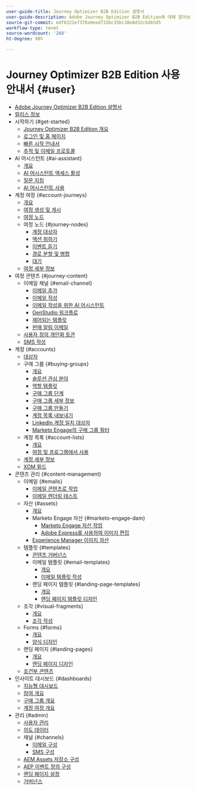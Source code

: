 ```yaml
---
user-guide-title: Journey Optimizer B2B Edition 설명서
user-guide-description: Adobe Journey Optimizer B2B Edition에 대해 알아보고, 기본 제공 생성형 AI와 업계 최고 수준의 자동화를 활용하여 계정 및 구매 그룹 여정을 조율하는 방법을 알아봅니다.
source-git-commit: edf6222e7378a9eed715bc35bc10e8d32cbdb5d5
workflow-type: tm+mt
source-wordcount: '268'
ht-degree: 98%

---
```



# Journey Optimizer B2B Edition 사용 안내서 {#user}

+ [Adobe Journey Optimizer B2B Edition 설명서](guide-overview.md)
+ [릴리스 정보](./release-notes/release-notes.md)
+ 시작하기 {#get-started}
   + [Journey Optimizer B2B Edition 개요](about-journey-optimizer-b2b-edition.md)
   + [로그인 및 홈 페이지](home-page.md)
   + [빠른 시작 안내서](./start/get-started.md)
   + [추적 및 이메일 프로토콜](./start/email-protocols.md)
+ AI 어시스턴트 {#ai-assistant}
   + [개요](./ai-assistant/ai-assistant-overview.md)
   + [AI 어시스턴트 액세스 활성](./ai-assistant/enable-ai-assistant-access.md)
   + [질문 지침](./ai-assistant/question-guidance.md)
   + [AI 어시스턴트 사용](./ai-assistant/use-ai-assistant.md)
+ 계정 여정 {#account-journeys}
   + [개요](./journeys/journey-overview.md)
   + [여정 생성 및 게시](./journeys/create-publish-journey.md)
   + [여정 노드](./journeys/journey-nodes.md)
   + 여정 노드 {#journey-nodes}
      + [계정 대상자](./journeys/account-audience-nodes.md)
      + [액션 취하기](./journeys/action-nodes.md)
      + [이벤트 듣기](./journeys/listen-for-event-nodes.md)
      + [경로 분할 및 병합](./journeys/split-merge-paths-nodes.md)
      + [대기](./journeys/wait-nodes.md)
   + [여정 세부 정보](./journeys/journey-details.md)
+ 여정 콘텐츠 {#journey-content}
   + 이메일 채널 {#email-channel}
      + [이메일 추가](./content/add-email.md)
      + [이메일 작성](./content/email-authoring.md)
      + [이메일 작성을 위한 AI 어시스턴트](./content/ai-assistant-emails.md)
      + [GenStudio 워크플로](./content/genstudio-email-workflow.md)
      + [제어되는 템플릿](./content/email-authoring-governance.md)
      + [판매 알림 이메일](./content/sales-alert-email.md)
   + [사용자 정의 개인화 토큰](./content/personalization-my-tokens.md)
   + [SMS 작성](./content/sms-authoring.md)
+ 계정 {#accounts}
   + [대상자](./audiences/account-audience-overview.md)
   + 구매 그룹 {#buying-groups}
      + [개요](./buying-groups/buying-groups-overview.md)
      + [솔루션 관심 분야](./buying-groups/solution-interests.md)
      + [역할 템플릿](./buying-groups/buying-groups-role-templates.md)
      + [구매 그룹 단계](./buying-groups/buying-group-stages.md)
      + [구매 그룹 세부 정보](./buying-groups/buying-group-details.md)
      + [구매 그룹 만들기](./buying-groups/buying-groups-create.md)
      + [계정 목록 내보내기](./audiences/account-list-export.md)
      + [LinkedIn 계정 일치 대상자](./data/linkedin-account-matched-audiences.md)
      + [Marketo Engage의 구매 그룹 필터](./buying-groups/marketo-engage-smart-list-buying-group-filters.md)
   + 계정 목록 {#account-lists}
      + [개요](./accounts/account-lists.md)
      + [여정 및 프로그램에서 사용](./accounts/account-lists-journeys.md)
   + [계정 세부 정보](./accounts/account-details.md)
   + [XDM 필드](./data/field-mapping.md)
+ 콘텐츠 관리 {#content-management}
   + 이메일 {#emails}
      + [이메일 콘텐츠로 작업](./content/emails-list.md)
      + [이메일 렌더링 테스트](./content/email-test-rendering.md)
   + 자산 {#assets}
      + [개요](./content/assets-overview.md)
      + Marketo Engage 자산 {#marketo-engage-dam}
         + [Marketo Engage 자산 작업](./content/marketo-engage-design-studio.md)
         + [Adobe Express를 사용하여 이미지 편집](./content/image-edit-adobe-express.md)
      + [Experience Manager 이미지 자산](./content/aem-assets.md)
   + 템플릿 {#templates}
      + [콘텐츠 거버넌스](./content/template-content-governance.md)
      + 이메일 템플릿 {#email-templates}
         + [개요](./content/email-templates.md)
         + [이메일 템플릿 작성](./content/email-template-authoring.md)
      + 랜딩 페이지 템플릿 {#landing-page-templates}
         + [개요](./content/landing-page-templates.md)
         + [랜딩 페이지 템플릿 디자인](./content/landing-page-template-design.md)
   + 조각 {#visual-fragments}
      + [개요](./content/fragments.md)
      + [조각 작성](./content/fragment-authoring.md)
   + Forms {#forms}
      + [개요](./content/forms.md)
      + [양식 디자인](./content/form-design.md)
   + 랜딩 페이지 {#landing-pages}
      + [개요](./content/landing-pages.md)
      + [랜딩 페이지 디자인](./content/landing-page-design.md)
   + [조건부 콘텐츠](./content/conditional-content.md)
+ 인사이트 대시보드 {#dashboards}
   + [지능형 대시보드](./dashboards/intelligent-dashboard.md)
   + [참여 개요](./dashboards/engagement-dashboard.md)
   + [구매 그룹 개요](./dashboards/buying-groups-dashboard.md)
   + [계정 여정 개요](./dashboards/journeys-dashboard.md)
+ 관리 {#admin}
   + [사용자 관리](./admin/user-management.md)
   + [의도 데이터](./admin/intent-data.md)
   + 채널 {#channels}
      + [이메일 구성](./admin/configure-channels-emails.md)
      + [SMS 구성](./admin/configure-channels-sms.md)
   + [AEM Assets 저장소 구성](./admin/configure-aem-repositories.md)
   + [AEP 이벤트 정의 구성](./admin/configure-aep-events.md)
   + [랜딩 페이지 설정](./admin/landing-page-settings.md)
   + [거버넌스](./admin/governance.md)

